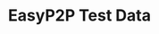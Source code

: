 ---
title: EasyP2P Test Data
position_number: 3
type: Data
description: Find below testing data for EasyP2P transaction processing.

content_markdown: |-
    Simulate successful transaction on Sandbox environment for EasyP2P options:

    #### Beneficiary Details: 
    Name: qwerty
    Email: test@test.com

    #### IMPS / Cards 
    Message: 5468123196093920

    #### UPI
    Message: SDg1234567 / xxxxx@vpa

    #### IBAN
    Message: TR800243700158007312861665

    #### Mobile (Qiwi, PAYTM, etc)
    Message: +911234567890
 
---